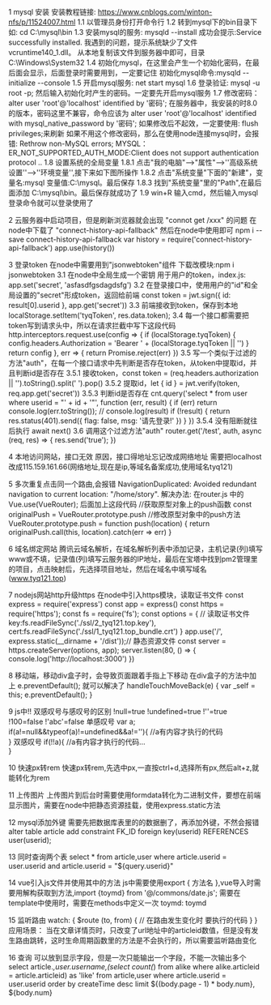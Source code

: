 1  mysql 安装
安装教程链接: https://www.cnblogs.com/winton-nfs/p/11524007.html
  1.1 以管理员身份打开命令行
  1.2 转到mysql下的bin目录下   如: cd  C:\mysql\bin
  1.3 安装mysql的服务: mysqld --install  成功会提示:Service successfully installed.
    我遇到的问题，提示系统缺少了文件  vcruntime140_1.dll。  从本地复制该文件到服务器中即可，目录C:\Windows\System32
  1.4 初始化mysql，在这里会产生一个初始化密码，在最后面会显示，后面登录时需要用到，一定要记住   初始化mysql命令:mysqld --initialize --console
  1.5 开启mysql服务: net start mysql
  1.6 登录验证: mysql -u root -p;  然后输入初始化时产生的密码。一定要先开启mysql服务
  1.7 修改密码： alter user 'root'@'localhost' identified by '密码';
    在服务器中，我安装的时8.0的版本，密码这里不兼容，命令应该为 alter user 'root'@'localhost' identified with mysql_native_password by '密码';
    如果修改后不起效，一定要使用: flush privileges;来刷新  如果不用这个修改密码，那么在使用node连接mysql时，会报错: Rethrow non-MySQL errors; MYSQL：ER_NOT_SUPPORTED_AUTH_MODE:Client does not support authentication protocol ..
  1.8 设置系统的全局变量
    1.8.1 点击"我的电脑"-->"属性"-->''高级系统设置''-->''环境变量'',接下来如下图所操作
    1.8.2 点击"系统变量"下面的"新建"，变量名:mysql   变量值:C:\mysql。最后保存
    1.8.3 找到"系统变量"里的"Path",在最后面添加 C:\mysql\bin。最后保存就成功了
  1.9 win+R 输入cmd，然后输入mysql登录命令就可以登录使用了

2  云服务器中启动项目，但是刷新浏览器就会出现 "connot get /xxx" 的问题
  在node中下载了 "connect-history-api-fallback" 然后在node中使用即可
  npm i --save connect-history-api-fallback
  var history = require('connect-history-api-fallback')
  app.use(history())

3  登录token
  在node中需要用到"jsonwebtoken"组件 下载改模块:npm i jsonwebtoken
  3.1 在node中全局生成一个密钥  用于用户的token，index.js: app.set('secret', 'asfasdfgsdagdsfg')
  3.2 在登录接口中，使用用户的"id"和全局设置的"secret"形成token，返回给前端  const token = jwt.sign({ id: result[0].userid }, app.get('secret'))
  3.3 前端接收到token，保存到本地   localStorage.setItem('tyqToken', res.data.token);
  3.4 每一个接口都需要把token写到请求头中，所以在请求拦截中写下这段代码
  http.interceptors.request.use(config => {
    if (localStorage.tyqToken) {
      config.headers.Authorization = 'Bearer ' + (localStorage.tyqToken || '')
    }
    return config
  }, err => {
    return Promise.reject(err)
  })
  3.5 写一个类似于过滤的方法"auth"，在每一个接口请求中先判断是否存在token，从token中提取id，并且判断id是否存在
    3.5.1 接收token，const token = (req.headers.authorization || '').toString().split(' ').pop()
    3.5.2 提取id，let { id } = jwt.verify(token, req.app.get('secret'))
    3.5.3 判断id是否存在
      cnt.query('select * from user where userid = "' + id + '"', function (err, result) {
        if (err) return console.log(err.toString());
        // console.log(result)
        if (!result) {
          return res.status(401).send({
            flag: false,
            msg: '请先登录!'
          })
        }
      })
    3.5.4 没有阻断就往后执行 await next()
  3.6 调用这个过滤方法"auth"
    router.get('/test', auth, async (req, res) => {
      res.send('true');
    })

4  本地访问网站，接口无效
  原因，接口得地址忘记改成网络地址  需要把localhost改成115.159.161.66(网络地址,现在是ip,等域名备案成功,使用域名tyq121)

5  多次重复点击同一个路由,会报错   NavigationDuplicated: Avoided redundant navigation to current location: "/home/story".
  解决办法: 在router.js 中的 Vue.use(VueRouter); 后面加上这段代码
  //获取原型对象上的push函数
  const originalPush = VueRouter.prototype.push
  //修改原型对象中的push方法
  VueRouter.prototype.push = function push(location) {
    return originalPush.call(this, location).catch(err => err)
  }

6  域名绑定网站
  腾讯云域名解析，在域名解析列表中添加记录，主机记录(列)填写www或不填，记录值(列)填写云服务器的IP地址，最后在宝塔中找到pm2管理里的项目，点击映射后，先选择项目地址，然后在域名中填写域名(www.tyq121.top)

7  nodejs网站http升级https
  在node中引入https模块，读取证书文件
  const express = require('express')
  const app = express()
  const https = require('https');
  const fs = require('fs');
  const options = {
    // 读取证书文件
    key:fs.readFileSync('./ssl/2_tyq121.top.key'),
    cert:fs.readFileSync('./ssl/1_tyq121.top_bundle.crt')
  }
  app.use('/', express.static(__dirname + '/dist'));// 静态资源文件
  const server = https.createServer(options, app);
  server.listen(80, () => {
    console.log('http://localhost:3000')
  })

8  移动端，移动div盒子时，会导致页面跟着手指上下移动
  在div盒子的方法中加上 e.preventDefault(); 就可以解决了
  handleTouchMoveBack(e) {
    var _self = this;
    e.preventDefault();
  }

9  js中!! 双感叹号与感叹号的区别
  !null=true
  !undefined=true
  !''=true
  !100=false
  !'abc'=false
  单感叹号
  var a;
  if(a!=null&&typeof(a)!=undefined&&a!=''){
      //a有内容才执行的代码  
  }
  双感叹号
  if(!!a){
      //a有内容才执行的代码...  
  }

10  快速px转rem
  快速px转rem,先选中px,一直按ctrl+d,选择所有px,然后alt+z,就能转化为rem

11  上传图片
  上传图片到后台时需要使用formdata转化为二进制文件，要想在前端显示图片，需要在node中把静态资源挂载，使用express.static方法

12  mysql添加外键
  需要先把数据库表里的的数据删了，再添加外键，不然会报错
  alter table article add constraint FK_ID foreign key(userid) REFERENCES user(userid);

13  同时查询两个表
  select * from article,user where article.userid = user.userid and article.userid = "${query.userid}"

14  vue引入js文件并使用其中的方法
  js中需要使用export { 方法名 },vue导入时需要用解构获取到方法,import {toymd} from '@/commons/date.js';
  需要在template中使用时，需要在methods中定义一次 toymd: toymd

15  监听路由
  watch: {
    $route (to, from) {
      // 在路由发生变化时 要执行的代码
    }
  }
  应用场景：
    当在文章详情页时，只改变了url地址中的articleid数值，但是没有发生路由跳转，这时生命周期函数里的方法是不会执行的，所以需要监听路由变化

16  查询 可以放到显示字段，但是一次只能输出一个字段，不能一次输出多个
  select article.*,user.username,(select count(*) from alike where alike.articleid = article.articleid) as 'like' from article,user where article.userid = user.userid order by createTime desc limit ${(body.page - 1) * body.num}, ${body.num}